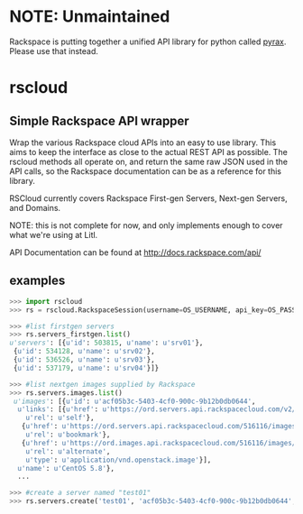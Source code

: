 # NOTE: Unmaintained

Rackspace is putting together a unified API library for python called
[pyrax](https://github.com/rackspace/pyrax). Please use that instead.


# rscloud

## Simple Rackspace API wrapper

Wrap the various Rackspace cloud APIs into an easy to use library. This aims
to keep the interface as close to the actual REST API as possible. The rscloud
methods all operate on, and return the same raw JSON used in the API calls, so
the Rackspace documentation can be as a reference for this library.

RSCloud currently covers Rackspace First-gen Servers, Next-gen Servers, and Domains.

NOTE: this is not complete for now, and only implements enough to cover what
we're using at Litl.

API Documentation can be found at <http://docs.rackspace.com/api/>


## examples
```python
>>> import rscloud
>>> rs = rscloud.RackspaceSession(username=OS_USERNAME, api_key=OS_PASSWORD, region=ORD).login()

>>> #list firstgen servers
>>> rs.servers_firstgen.list()
u'servers': [{u'id': 503815, u'name': u'srv01'},
 {u'id': 534128, u'name': u'srv02'},
 {u'id': 536526, u'name': u'srv03'},
 {u'id': 537179, u'name': u'srv04'}]}

>>> #list nextgen images supplied by Rackspace
>>> rs.servers.images.list()
 u'images': [{u'id': u'acf05b3c-5403-4cf0-900c-9b12b0db0644',
  u'links': [{u'href': u'https://ord.servers.api.rackspacecloud.com/v2/516116/images/acf05b3c-5403-4cf0-900c-9b12b0db0644',
    u'rel': u'self'},
   {u'href': u'https://ord.servers.api.rackspacecloud.com/516116/images/acf05b3c-5403-4cf0-900c-9b12b0db0644',
    u'rel': u'bookmark'},
   {u'href': u'https://ord.images.api.rackspacecloud.com/516116/images/acf05b3c-5403-4cf0-900c-9b12b0db0644',
    u'rel': u'alternate',
    u'type': u'application/vnd.openstack.image'}],
  u'name': u'CentOS 5.8'},
  ...

>>> #create a server named "test01"
>>> rs.servers.create('test01', 'acf05b3c-5403-4cf0-900c-9b12b0db0644', 4)

```

